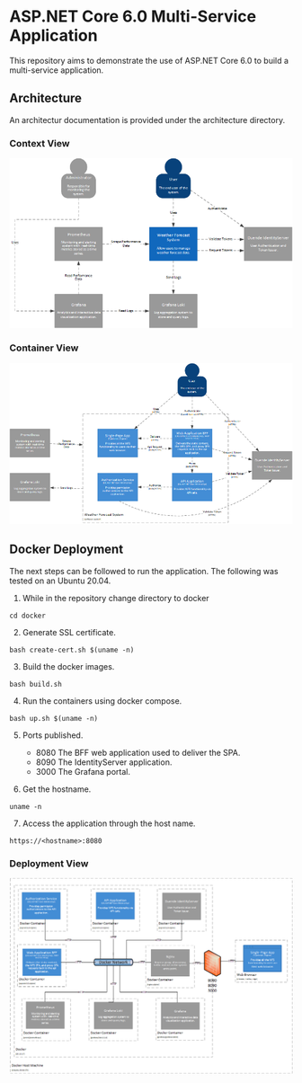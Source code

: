 # ASP.NET Core 6.0 Multi-Service Application
This repository aims to demonstrate the use of ASP.NET Core 6.0 to build a multi-service  application.


## Architecture
An architectur documentation is provided under the architecture directory.

### Context View
![system overview](./assets/context.png)

### Container View
![system overview](./assets/container.png)


## Docker Deployment
The next steps can be followed to run the application. The following was tested on an Ubuntu 20.04.

1. While in the repository change directory to docker
```
cd docker
```

2. Generate SSL certificate.
```
bash create-cert.sh $(uname -n)
```

3. Build the docker images.
```
bash build.sh
```

4. Run the containers using docker compose.
```
bash up.sh $(uname -n)
```

5. Ports published.
   * 8080 The BFF web application used to deliver the SPA.
   * 8090 The IdentityServer application.
   * 3000 The Grafana portal.

6. Get the hostname.
```
uname -n
```

7. Access the application through the host name.
```
https://<hostname>:8080
```

### Deployment View
![deployment overview](./assets/deployment.png)
